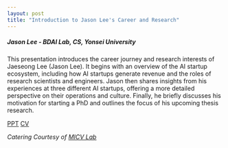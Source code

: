 ```yaml
---
layout: post
title: "Introduction to Jason Lee's Career and Research"
---
```


<h5>
    Jason Lee - BDAI Lab, CS, Yonsei University
</h5>

This presentation introduces the career journey and research interests of Jaeseong Lee (Jason Lee). It begins with an overview of the AI startup ecosystem, including how AI startups generate revenue and the roles of research scientists and engineers. Jason then shares insights from his experiences at three different AI startups, offering a more detailed perspective on their operations and culture. Finally, he briefly discusses his motivation for starting a PhD and outlines the focus of his upcoming thesis research.

[PPT]()
[CV](https://jasonleex1995.github.io/)

<i>
    Catering Courtesy of <a href="https://micv.yonsei.ac.kr/">MICV Lab</a>
</i>
